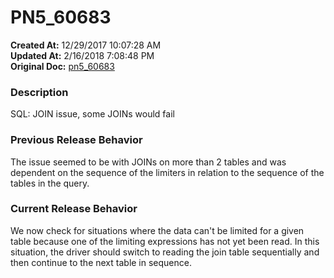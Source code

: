 # PN5_60683

**Created At:** 12/29/2017 10:07:28 AM  
**Updated At:** 2/16/2018 7:08:48 PM  
**Original Doc:** [pn5_60683](https://docs.jbase.com/release-notes/pn5_60683)  


### Description

SQL: JOIN issue, some JOINs would fail



### Previous Release Behavior

The issue seemed to be with JOINs on more than 2 tables and was dependent on the sequence of the limiters in relation to the sequence of the tables in the query.



### Current Release Behavior

We now check for situations where the data can't be limited for a given table because one of the limiting expressions has not yet been read. In this situation, the driver should switch to reading the join table sequentially and then continue to the next table in sequence.
